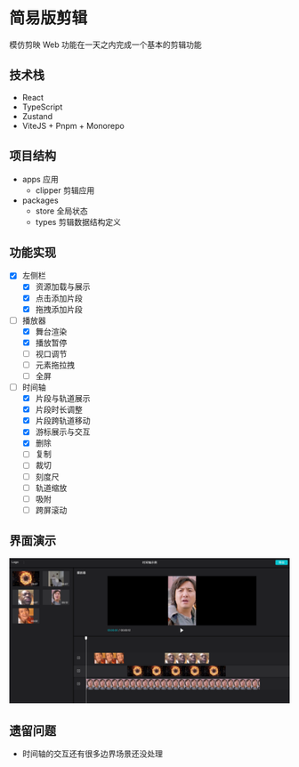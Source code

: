 # 简易版剪辑

模仿剪映 Web 功能在一天之内完成一个基本的剪辑功能

## 技术栈

- React
- TypeScript
- Zustand
- ViteJS + Pnpm + Monorepo

## 项目结构

- apps 应用
  - clipper 剪辑应用
- packages
  - store 全局状态
  - types 剪辑数据结构定义

## 功能实现

- [x] 左侧栏
  - [x] 资源加载与展示
  - [x] 点击添加片段
  - [x] 拖拽添加片段
- [ ] 播放器
  - [x] 舞台渲染
  - [x] 播放暂停
  - [ ] 视口调节
  - [ ] 元素拖拉拽
  - [ ] 全屏
- [ ] 时间轴
  - [x] 片段与轨道展示
  - [x] 片段时长调整
  - [x] 片段跨轨道移动
  - [x] 游标展示与交互
  - [x] 删除
  - [ ] 复制
  - [ ] 裁切
  - [ ] 刻度尺
  - [ ] 轨道缩放
  - [ ] 吸附
  - [ ] 跨屏滚动

## 界面演示

![alt text](./demo.png)

## 遗留问题

- 时间轴的交互还有很多边界场景还没处理
